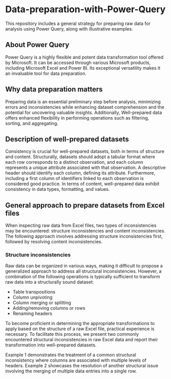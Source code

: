 # Data-preparation-with-Power-Query
This repository includes a general strategy for preparing raw data for analysis using Power Query, along with illustrative examples.
## About Power Query
Power Query is a highly flexible and potent data transformation tool offered by Microsoft. It can be accessed through various Microsoft products, including Microsoft Excel and Power BI. Its exceptional versatility makes it an invaluable tool for data preparation.
## Why data preparation matters
Preparing data is an essential preliminary step before analysis, minimizing errors and inconsistencies while enhancing dataset comprehension and the potential for uncovering valuable insights. Additionally, Well-prepared data offers enhanced flexibility in performing operations such as filtering, sorting, and aggregating.
## Description of well-prepared datasets
Consistency is crucial for well-prepared datasets, both in terms of structure and content. Structurally, datasets should adopt a tabular format where each row corresponds to a distinct observation, and each column represents a unique attribute associated with that observation. A descriptive header should identify each column, defining its attribute. Furthermore, including a first column of identifiers linked to each observation is considered good practice. In terms of content, well-prepared data exhibit consistency in data types, formatting, and values.
## General approach to prepare datasets from Excel files
When inspecting raw data from Excel files, two types of inconsistencies may be encountered: structure inconsistencies and content inconsistencies. The following approach involves addressing structure inconsistencies first, followed by resolving content inconsistencies.
### Structure inconsistencies
Raw data can be organized in various ways, making it difficult to propose a generalized approach to address all structural inconsistencies. However, a combination of the following operations is typically sufficient to transform raw data into a structurally sound dataset:
+ Table transpositions
+ Column unpivoting
+ Column merging or splitting
+ Adding/removing columns or rows
+ Renaming headers

To become proficient in determining the appropriate transformations to apply based on the structure of a raw Excel file, practical experience is necessary. To facilitate this process, we present two commonly encountered structural inconsistencies in raw Excel data and report their transformation into well-prepared datasets.

Example 1 demonstrates the treatment of a common structural inconsistency where columns are associated with multiple levels of headers.
Example 2 showcases the resolution of another structural issue involving the merging of multiple data entries into a single row.

